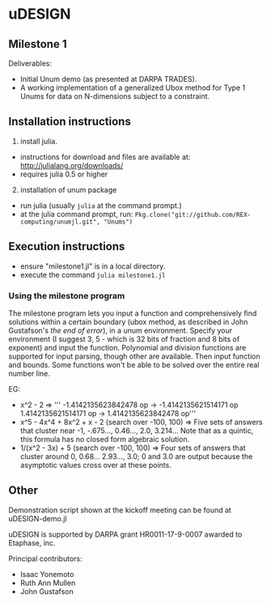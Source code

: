 # uDESIGN

## Milestone 1

Deliverables:  
*  Initial Unum demo (as presented at DARPA TRADES).
*  A working implementation of a generalized Ubox method for Type 1 Unums for data on
N-dimensions subject to a constraint.

## Installation instructions

1. install julia.
  * instructions for download and files are available at: http://julialang.org/downloads/
  * requires julia 0.5 or higher
2. installation of unum package
  * run julia (usually `julia` at the command prompt.)
  * at the julia command prompt, run: `Pkg.clone("git://github.com/REX-computing/unumjl.git", "Unums")`

## Execution instructions

* ensure "milestone1.jl" is in a local directory.
* execute the command `julia milestone1.jl`

### Using the milestone program

The milestone program lets you input a function and comprehensively find
solutions within a certain boundary (ubox method, as described in John
Gustafson's *the end of error*), in a unum environment.  Specify your
environment (I suggest 3, 5 - which is 32 bits of fraction and 8 bits of
exponent) and input the function.  Polynomial and division functions are
supported for input parsing, though other are available.  Then input function
and bounds.  Some functions won't be able to be solved over the entire real
number line.

EG:
*  x^2 - 2 =>  '''
-1.4142135623842478 op → -1.4142135621514171 op
1.4142135621514171 op → 1.4142135623842478 op'''
*  x^5 - 4x^4 + 8x^2 + x - 2 (search over -100, 100) => Five sets of answers
that cluster near -1, -.675..., 0.46..., 2.0, 3.214...  Note that as a quintic,
this formula has no closed form algebraic solution.
*  1/(x^2 - 3x) + 5  (search over -100, 100) => Four sets of answers that
cluster around 0, 0.68... 2.93..., 3.0; 0 and 3.0 are output because the
asymptotic values cross over at these points.


## Other
Demonstration script shown at the kickoff meeting can be found at uDESIGN-demo.jl

uDESIGN is supported by
DARPA grant HR0011-17-9-0007 awarded to Etaphase, inc.

Principal contributors:

* Isaac Yonemoto
* Ruth Ann Mullen
* John Gustafson
